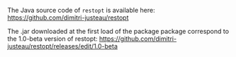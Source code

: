 The Java source code of `restopt` is available here: https://github.com/dimitri-justeau/restopt

The .jar downloaded at the first load of the package package correspond to the 1.0-beta version of restopt: https://github.com/dimitri-justeau/restopt/releases/edit/1.0-beta
